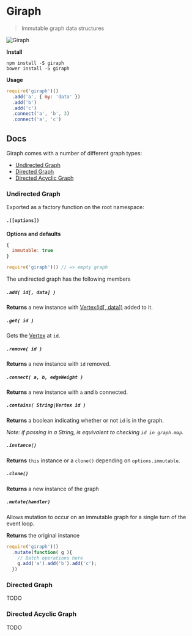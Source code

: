 # Giraph

> Immutable graph data structures

![Giraph](http://storage.j0.hn/giraph-1.png)

__Install__

```
npm install -S giraph
bower install -S giraph
```

__Usage__

```javascript
require('giraph')()
  .add('a', { my: 'data' })
  .add('b')
  .add('c')
  .connect('a', 'b', 3)
  .connect('a', 'c')
```

## Docs

Giraph comes with a number of different graph types:

* [Undirected Graph](#undirected-graph)
* [Directed Graph](#directed-graph)
* [Directed Acyclic Graph](#directed-acyclic-graph)

### Undirected Graph

Exported as a factory function on the root namespace:

#### `.([options])`

__Options and defaults__

```javascript
{
  immutable: true
}
```

```javascript
require('giraph')() // => empty graph
```

The undirected graph has the following members

##### `.add( id[, data] )`

__Returns__ a new instance with [Vertex(id[, data])](#vertex) added to it.

##### `.get( id )`

Gets the [Vertex](#vertex) at `id`.

##### `.remove( id )`

__Returns__ a new instance with `id` removed.

##### `.connect( a, b, edgeWeight )`

__Returns__ a new instance with `a` and `b` connected.

##### `.contains( String|Vertex id )`

__Returns__ a boolean indicating whether or not `id` is in the graph.

_Note: if passing in a String, is equivalent to checking `id in graph.map`._

##### `.instance()`

__Returns__ `this` instance or a `clone()` depending on `options.immutable`.

##### `.clone()`

__Returns__ a new instance of the graph

##### `.mutate(handler)`

Allows mutation to occur on an immutable graph for a single turn of the event loop.

__Returns__ the original instance

```javascript
require('giraph')()
  .mutate(function( g ){
    // Batch operations here
    g.add('a').add('b').add('c');
  })
```

### Directed Graph

TODO

### Directed Acyclic Graph

TODO